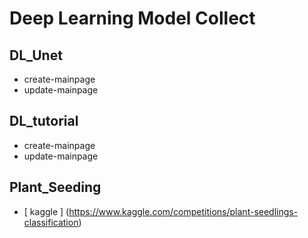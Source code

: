 # Deep Learning Model Collect

## DL_Unet
- create-mainpage
- update-mainpage

## DL_tutorial
- create-mainpage
- update-mainpage

## Plant_Seeding
- [ kaggle ] (https://www.kaggle.com/competitions/plant-seedlings-classification)


